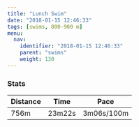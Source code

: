 ```yaml
---
title: "Lunch Swim"
date: "2018-01-15 12:46:33"
tags: [swims, 800-900 m]
menu:
  nav:
    identifier: "2018-01-15 12:46:33"
    parent: "swims"
    weight: 130
---
```


### Stats

| Distance | Time | Pace |
|----------|------|------|
|756m|23m22s|3m06s/100m|
